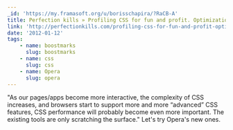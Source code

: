 ```yaml
---
_id: 'https://my.framasoft.org/u/borisschapira/?RaCB-A'
title: Perfection kills » Profiling CSS for fun and profit. Optimization notes.
link: 'http://perfectionkills.com/profiling-css-for-fun-and-profit-optimization-notes'
date: '2012-01-12'
tags:
    - name: boostmarks
      slug: boostmarks
    - name: css
      slug: css
    - name: Opera
      slug: opera
---
```


<div class="markdown"><p>&quot;As our pages/apps become more interactive, the complexity of CSS increases, and browsers start to support more and more “advanced” CSS features, CSS performance will probably become even more important. The existing tools are only scratching the surface.&quot; Let's try Opera's new ones.
</p></div>
